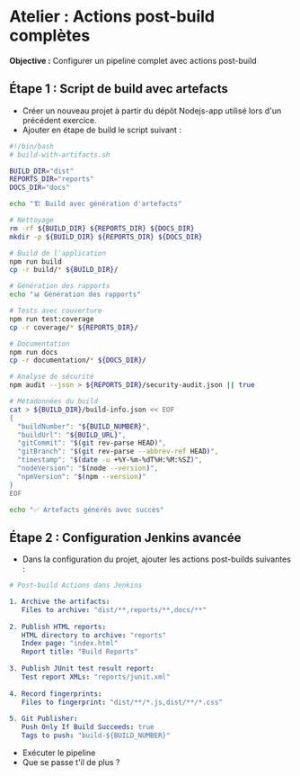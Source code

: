 # Atelier  : Actions post-build complètes

**Objective :** Configurer un pipeline complet avec actions post-build

## Étape 1 : Script de build avec artefacts

* Créer un nouveau projet à partir du dépôt Nodejs-app utilisé lors d'un précédent exercice.
* Ajouter en étape de build le script suivant : 

```bash
#!/bin/bash
# build-with-artifacts.sh

BUILD_DIR="dist"
REPORTS_DIR="reports"
DOCS_DIR="docs"

echo "🏗️ Build avec génération d'artefacts"

# Nettoyage
rm -rf ${BUILD_DIR} ${REPORTS_DIR} ${DOCS_DIR}
mkdir -p ${BUILD_DIR} ${REPORTS_DIR} ${DOCS_DIR}

# Build de l'application
npm run build
cp -r build/* ${BUILD_DIR}/

# Génération des rapports
echo "📊 Génération des rapports"

# Tests avec couverture
npm run test:coverage
cp -r coverage/* ${REPORTS_DIR}/

# Documentation
npm run docs
cp -r documentation/* ${DOCS_DIR}/

# Analyse de sécurité
npm audit --json > ${REPORTS_DIR}/security-audit.json || true

# Métadonnées du build
cat > ${BUILD_DIR}/build-info.json << EOF
{
  "buildNumber": "${BUILD_NUMBER}",
  "buildUrl": "${BUILD_URL}",
  "gitCommit": "$(git rev-parse HEAD)",
  "gitBranch": "$(git rev-parse --abbrev-ref HEAD)",
  "timestamp": "$(date -u +%Y-%m-%dT%H:%M:%SZ)",
  "nodeVersion": "$(node --version)",
  "npmVersion": "$(npm --version)"
}
EOF

echo "✅ Artefacts générés avec succès"
```

## Étape 2 : Configuration Jenkins avancée

* Dans la configuration du projet, ajouter les actions post-builds suivantes :

```yaml
# Post-build Actions dans Jenkins

1. Archive the artifacts:
   Files to archive: "dist/**,reports/**,docs/**"
   
2. Publish HTML reports:
   HTML directory to archive: "reports"
   Index page: "index.html"
   Report title: "Build Reports"
   
3. Publish JUnit test result report:
   Test report XMLs: "reports/junit.xml"
   
4. Record fingerprints:
   Files to fingerprint: "dist/**/*.js,dist/**/*.css"
   
5. Git Publisher:
   Push Only If Build Succeeds: true
   Tags to push: "build-${BUILD_NUMBER}"
```

* Exécuter le pipeline
* Que se passe t'il de plus ?
